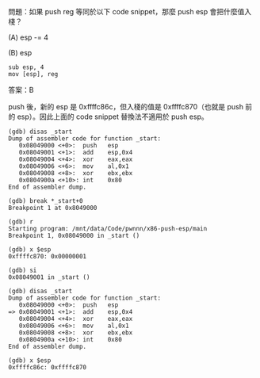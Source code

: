 問題：如果 push reg 等同於以下 code snippet，那麼 push esp 會把什麼值入棧？

(A) esp -= 4

(B) esp

```
sub esp, 4
mov [esp], reg
```
答案：B

push 後，新的 esp 是 0xffffc86c，但入棧的值是 0xffffc870（也就是 push 前的 esp）。因此上面的 code snippet 替換法不適用於 push esp。
```
(gdb) disas _start
Dump of assembler code for function _start:
   0x08049000 <+0>:  push   esp
   0x08049001 <+1>:  add    esp,0x4
   0x08049004 <+4>:  xor    eax,eax
   0x08049006 <+6>:  mov    al,0x1
   0x08049008 <+8>:  xor    ebx,ebx
   0x0804900a <+10>: int    0x80
End of assembler dump.

(gdb) break *_start+0
Breakpoint 1 at 0x8049000

(gdb) r
Starting program: /mnt/data/Code/pwnnn/x86-push-esp/main 
Breakpoint 1, 0x08049000 in _start ()

(gdb) x $esp
0xffffc870:	0x00000001

(gdb) si
0x08049001 in _start ()

(gdb) disas _start
Dump of assembler code for function _start:
   0x08049000 <+0>:  push   esp
=> 0x08049001 <+1>:  add    esp,0x4
   0x08049004 <+4>:  xor    eax,eax
   0x08049006 <+6>:  mov    al,0x1
   0x08049008 <+8>:  xor    ebx,ebx
   0x0804900a <+10>: int    0x80
End of assembler dump.

(gdb) x $esp
0xffffc86c:	0xffffc870
```
